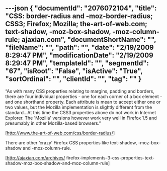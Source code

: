 ---json
{
  "documentId": "2076072104",
  "title": "CSS: border-radius and -moz-border-radius; CSS3; Firefox; Mozilla; the-art-of-web.com; text-shadow, -moz-box-shadow, -moz-column-rule; ajaxian.com",
  "documentShortName": "",
  "fileName": "",
  "path": "",
  "date": "2/19/2009 8:29:47 PM",
  "modificationDate": "2/19/2009 8:29:47 PM",
  "templateId": "",
  "segmentId": "67",
  "isRoot": "False",
  "isActive": "True",
  "sortOrdinal": "",
  "clientId": "",
  "tag": ""
}
---

“As with many CSS properties relating to margins, padding and borders, there are four individual properties - one for each corner of a box element - and one shorthand property. Each attribute is mean to accept either one or two values, but the Mozilla implementation is slightly different from the standard…At this time the CSS3 properties above do not work in Internet Explorer. The 'Mozilla' versions however work very well in Firefox 1.5 and presumably in other Mozilla-based browsers.”

[http://www.the-art-of-web.com/css/border-radius/]

There are other ‘crazy’ Firefox CSS properties like text-shadow, -moz-box-shadow and -moz-column-rule.

[http://ajaxian.com/archives/
    firefox-implements-3-css-properties-text-shadow-moz-box-shadow-and-moz-column-rule]
